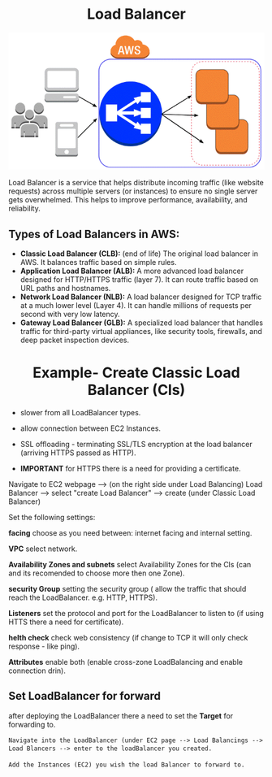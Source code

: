<div align="center">

# **Load Balancer**
![LoadBalancer](../pic/LoadBalancer.gif)

</div>

Load Balancer is a service that helps distribute incoming traffic (like website requests) across multiple servers (or instances) to ensure no single server gets overwhelmed. This helps to improve performance, availability, and reliability.

## Types of Load Balancers in AWS:

  * __Classic Load Balancer (CLB):__ (end of life) The original load balancer in AWS. It balances traffic based on simple rules.
  * __Application Load Balancer (ALB):__ A more advanced load balancer designed for HTTP/HTTPS traffic (layer 7). It can route traffic based on URL paths and hostnames.
  * __Network Load Balancer (NLB):__ A load balancer designed for TCP traffic at a much lower level (Layer 4). It can handle millions of requests per second with very low latency.
  * __Gateway Load Balancer (GLB):__ A specialized load balancer that handles traffic for third-party virtual appliances, like security tools, firewalls, and deep packet inspection devices.

<div align="center">

# **Example- Create Classic Load Balancer (Cls)**

</div>

  * slower from all LoadBalancer types.
  * allow connection between EC2 Instances.
  * SSL offloading - terminating SSL/TLS encryption at the load balancer (arriving HTTPS passed as HTTP).

  * __IMPORTANT__ for HTTPS there is a need for providing a certificate.

Navigate to EC2 webpage --> (on the right side under Load Balancing) Load Balancer --> select "create Load Balancer" --> create (under Classic Load Balancer)

Set the following settings:

   __facing__ choose as you need between: internet facing and internal setting.
   
   __VPC__ select network.
   
   __Availability Zones and subnets__ select Availability Zones for the Cls (can and its recomended to choose more then one Zone).
   
   __security Group__ setting the security group ( allow the traffic that should reach the LoadBalancer. e.g. HTTP, HTTPS).
   
   __Listeners__ set the protocol and port for the LoadBalancer to listen to (if using HTTS there a need for certificate).
   
   __helth check__ check web consistency (if change to TCP it will only check response - like ping).
   
   __Attributes__ enable both (enable cross-zone LoadBalancing and enable connection drin).

## Set LoadBalancer for forward

after deploying the LoadBalancer there a need to set the __Target__ for forwarding to.

    Navigate into the LoadBalancer (under EC2 page --> Load Balancings --> Load Blancers --> enter to the loadBalancer you created.

    Add the Instances (EC2) you wish the load Balancer to forward to.
    
